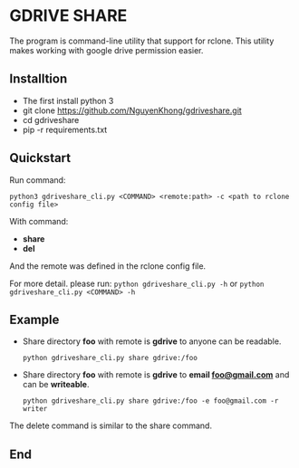 # GDRIVE SHARE 
The program is command-line utility that support for rclone. This utility makes working with google drive permission easier.

## Installtion
* The first install python 3
* git clone https://github.com/NguyenKhong/gdriveshare.git
* cd gdriveshare
* pip -r requirements.txt

## Quickstart
Run command:
```
python3 gdriveshare_cli.py <COMMAND> <remote:path> -c <path to rclone config file> 
```
With command:
- **share**
- **del**

And the remote was defined in the rclone config file. 

For more detail. please run: `python gdriveshare_cli.py -h` or `python gdriveshare_cli.py <COMMAND> -h`

## Example
* Share directory **foo** with remote is **gdrive** to anyone can be readable.
	```
	python gdriveshare_cli.py share gdrive:/foo
	```
* Share directory **foo** with remote is **gdrive** to **email foo@gmail.com** and can be **writeable**.
	```
	python gdriveshare_cli.py share gdrive:/foo -e foo@gmail.com -r writer
	```

The delete command is similar to the share command.

## End